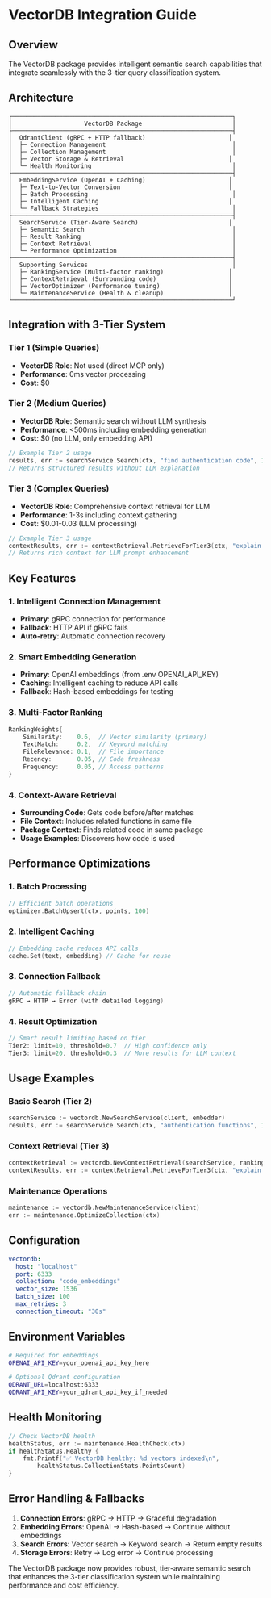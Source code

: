 # VectorDB Integration Guide

## Overview

The VectorDB package provides intelligent semantic search capabilities that integrate seamlessly with the 3-tier query classification system.

## Architecture

```
┌─────────────────────────────────────────────────────────────┐
│                    VectorDB Package                         │
├─────────────────────────────────────────────────────────────┤
│  QdrantClient (gRPC + HTTP fallback)                       │
│  ├─ Connection Management                                   │
│  ├─ Collection Management                                   │
│  ├─ Vector Storage & Retrieval                             │
│  └─ Health Monitoring                                       │
├─────────────────────────────────────────────────────────────┤
│  EmbeddingService (OpenAI + Caching)                       │
│  ├─ Text-to-Vector Conversion                              │
│  ├─ Batch Processing                                        │
│  ├─ Intelligent Caching                                    │
│  └─ Fallback Strategies                                     │
├─────────────────────────────────────────────────────────────┤
│  SearchService (Tier-Aware Search)                         │
│  ├─ Semantic Search                                         │
│  ├─ Result Ranking                                          │
│  ├─ Context Retrieval                                       │
│  └─ Performance Optimization                                │
├─────────────────────────────────────────────────────────────┤
│  Supporting Services                                        │
│  ├─ RankingService (Multi-factor ranking)                  │
│  ├─ ContextRetrieval (Surrounding code)                    │
│  ├─ VectorOptimizer (Performance tuning)                   │
│  └─ MaintenanceService (Health & cleanup)                  │
└─────────────────────────────────────────────────────────────┘
```

## Integration with 3-Tier System

### **Tier 1 (Simple Queries)**
- **VectorDB Role**: Not used (direct MCP only)
- **Performance**: 0ms vector processing
- **Cost**: $0

### **Tier 2 (Medium Queries)**
- **VectorDB Role**: Semantic search without LLM synthesis
- **Performance**: <500ms including embedding generation
- **Cost**: $0 (no LLM, only embedding API)

```go
// Example Tier 2 usage
results, err := searchService.Search(ctx, "find authentication code", 10, nil)
// Returns structured results without LLM explanation
```

### **Tier 3 (Complex Queries)**
- **VectorDB Role**: Comprehensive context retrieval for LLM
- **Performance**: 1-3s including context gathering
- **Cost**: $0.01-0.03 (LLM processing)

```go
// Example Tier 3 usage
contextResults, err := contextRetrieval.RetrieveForTier3(ctx, "explain authentication flow", 5)
// Returns rich context for LLM prompt enhancement
```

## Key Features

### **1. Intelligent Connection Management**
- **Primary**: gRPC connection for performance
- **Fallback**: HTTP API if gRPC fails
- **Auto-retry**: Automatic connection recovery

### **2. Smart Embedding Generation**
- **Primary**: OpenAI embeddings (from .env OPENAI_API_KEY)
- **Caching**: Intelligent caching to reduce API calls
- **Fallback**: Hash-based embeddings for testing

### **3. Multi-Factor Ranking**
```go
RankingWeights{
    Similarity:    0.6,  // Vector similarity (primary)
    TextMatch:     0.2,  // Keyword matching
    FileRelevance: 0.1,  // File importance
    Recency:       0.05, // Code freshness
    Frequency:     0.05, // Access patterns
}
```

### **4. Context-Aware Retrieval**
- **Surrounding Code**: Gets code before/after matches
- **File Context**: Includes related functions in same file
- **Package Context**: Finds related code in same package
- **Usage Examples**: Discovers how code is used

## Performance Optimizations

### **1. Batch Processing**
```go
// Efficient batch operations
optimizer.BatchUpsert(ctx, points, 100)
```

### **2. Intelligent Caching**
```go
// Embedding cache reduces API calls
cache.Set(text, embedding) // Cache for reuse
```

### **3. Connection Fallback**
```go
// Automatic fallback chain
gRPC → HTTP → Error (with detailed logging)
```

### **4. Result Optimization**
```go
// Smart result limiting based on tier
Tier2: limit=10, threshold=0.7  // High confidence only
Tier3: limit=20, threshold=0.3  // More results for LLM context
```

## Usage Examples

### **Basic Search (Tier 2)**
```go
searchService := vectordb.NewSearchService(client, embedder)
results, err := searchService.Search(ctx, "authentication functions", 10, nil)
```

### **Context Retrieval (Tier 3)**
```go
contextRetrieval := vectordb.NewContextRetrieval(searchService, rankingService)
contextResults, err := contextRetrieval.RetrieveForTier3(ctx, "explain auth flow", 5)
```

### **Maintenance Operations**
```go
maintenance := vectordb.NewMaintenanceService(client)
err := maintenance.OptimizeCollection(ctx)
```

## Configuration

```yaml
vectordb:
  host: "localhost"
  port: 6333
  collection: "code_embeddings"
  vector_size: 1536
  batch_size: 100
  max_retries: 3
  connection_timeout: "30s"
```

## Environment Variables

```bash
# Required for embeddings
OPENAI_API_KEY=your_openai_api_key_here

# Optional Qdrant configuration
QDRANT_URL=localhost:6333
QDRANT_API_KEY=your_qdrant_api_key_if_needed
```

## Health Monitoring

```go
// Check VectorDB health
healthStatus, err := maintenance.HealthCheck(ctx)
if healthStatus.Healthy {
    fmt.Printf("✅ VectorDB healthy: %d vectors indexed\n", 
        healthStatus.CollectionStats.PointsCount)
}
```

## Error Handling & Fallbacks

1. **Connection Errors**: gRPC → HTTP → Graceful degradation
2. **Embedding Errors**: OpenAI → Hash-based → Continue without embeddings
3. **Search Errors**: Vector search → Keyword search → Return empty results
4. **Storage Errors**: Retry → Log error → Continue processing

The VectorDB package now provides robust, tier-aware semantic search that enhances the 3-tier classification system while maintaining performance and cost efficiency.